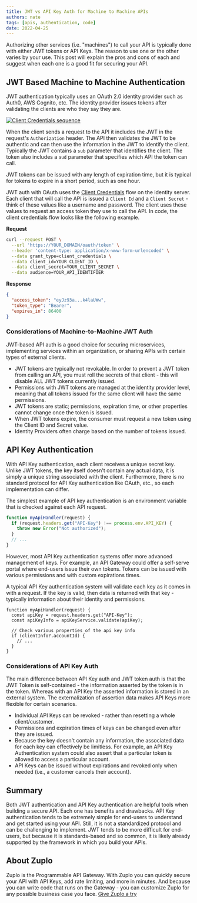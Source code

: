 ```yaml
---
title: JWT vs API Key Auth for Machine to Machine APIs
authors: nate
tags: [apis, authentication, code]
date: 2022-04-25
---
```


Authorizing other services (i.e. "machines") to call your API is typically done with either JWT tokens or API Keys. The reason to use one or the other varies by your use. This post will explain the pros and cons of each and suggest when each one is a good fit for securing your API.

## JWT Based Machine to Machine Authentication

JWT authentication typically uses an OAuth 2.0 identity provider such as Auth0, AWS Cognito, etc. The identity provider issues tokens after validating the clients are who they say they are.

[![Client Credentials sequence](./auth-sequence-client-credentials.png)](https://auth0.com/docs/get-started/authentication-and-authorization-flow/client-credentials-flow)

When the client sends a request to the API it includes the JWT in the request's `Authorization` header. The API then validates the JWT to be authentic and can then use the information in the JWT to identify the client. Typically the JWT contains a `sub` parameter that identifies the client. The token also includes a `aud` parameter that specifies which API the token can call.

JWT tokens can be issued with any length of expiration time, but it is typical for tokens to expire in a short period, such as one hour.

JWT auth with OAuth uses the [Client Credentials](https://auth0.com/docs/get-started/authentication-and-authorization-flow/client-credentials-flow) flow on the identity server. Each client that will call the API is issued a `Client Id` and a `Client Secret` - think of these values like a username and password. The client uses these values to request an access token they use to call the API. In code, the client credentials flow looks like the following example.

**Request**

```bash
curl --request POST \
  --url 'https://YOUR_DOMAIN/oauth/token' \
  --header 'content-type: application/x-www-form-urlencoded' \
  --data grant_type=client_credentials \
  --data client_id=YOUR_CLIENT_ID \
  --data client_secret=YOUR_CLIENT_SECRET \
  --data audience=YOUR_API_IDENTIFIER
```

**Response**

```json
{
  "access_token": "eyJz93a...k4laUWw",
  "token_type": "Bearer",
  "expires_in": 86400
}
```

### Considerations of Machine-to-Machine JWT Auth

JWT-based API auth is a good choice for securing microservices, implementing services within an organization, or sharing APIs with certain types of external clients.

- JWT tokens are typically not revokable. In order to prevent a JWT token from calling an API, you must roll the secrets of that client - this will disable ALL JWT tokens currently issued.
- Permissions with JWT tokens are managed at the identity provider level, meaning that all tokens issued for the same client will have the same permissions.
- JWT tokens are static; permissions, expiration time, or other properties cannot change once the token is issued.
- When JWT tokens expire, the consumer must request a new token using the Client ID and Secret value.
- Identity Providers often charge based on the number of tokens issued.

## API Key Authentication

With API Key authentication, each client receives a unique secret key. Unlike JWT tokens, the key itself doesn't contain any actual data, it is simply a unique string associated with the client. Furthermore, there is no standard protocol for API Key authentication like OAuth, etc., so each implementation can differ.

The simplest example of API key authentication is an environment variable that is checked against each API request.

```js
function myApiHandler(request) {
  if (request.headers.get("API-Key") !== process.env.API_KEY) {
    throw new Error("Not authorized");
  }
  // ...
}
```

However, most API Key authentication systems offer more advanced management of keys. For example, an API Gateway could offer a self-serve portal where end-users issue their own tokens. Tokens can be issued with various permissions and with custom expirations times.

A typical API Key authentication system will validate each key as it comes in with a request. If the key is valid, then data is returned with that key - typically information about their identity and permissions.

```
function myApiHandler(request) {
  const apiKey = request.headers.get("API-Key");
  const apiKeyInfo = apiKeyService.validate(apiKey);

  // Check various properties of the api key info
  if (clientInfo?.accountId) {
    // ...
  }
}
```

### Considerations of API Key Auth

The main difference between API Key auth and JWT token auth is that the JWT Token is self-contained - the information asserted by the token is in the token. Whereas with an API Key the asserted information is stored in an external system. The externalization of assertion data makes API Keys more flexible for certain scenarios.

- Individual API Keys can be revoked - rather than resetting a whole client/customer.
- Permissions and expiration times of keys can be changed even after they are issued.
- Because the key doesn't contain any information, the associated data for each key can effectively be limitless. For example, an API Key Authentication system could also assert that a particular token is allowed to access a particular account.
- API Keys can be issued without expirations and revoked only when needed (i.e., a customer cancels their account).

## Summary

Both JWT authentication and API Key authentication are helpful tools when building a secure API. Each one has benefits and drawbacks. API Key authentication tends to be extremely simple for end-users to understand and get started using your API. Still, it is not a standardized protocol and can be challenging to implement. JWT tends to be more difficult for end-users, but because it is standards-based and so common, it is likely already supported by the framework in which you build your APIs.

## About Zuplo

Zuplo is the Programmable API Gateway. With Zuplo you can quickly secure your API with API Keys, add rate limiting, and more in minutes. And because you can write code that runs on the Gateway - you can customize Zuplo for any possible business case you face. [Give Zuplo a try](https://portal.zuplo.com)
